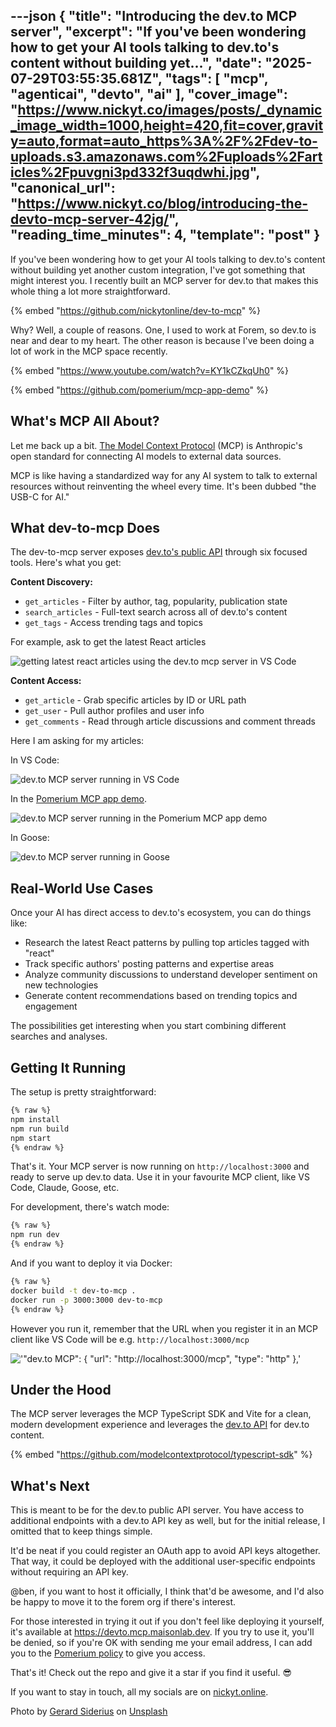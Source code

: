 ---json
{
  "title": "Introducing the dev.to MCP server",
  "excerpt": "If you've been wondering how to get your AI tools talking to dev.to's content without building yet...",
  "date": "2025-07-29T03:55:35.681Z",
  "tags": [
    "mcp",
    "agenticai",
    "devto",
    "ai"
  ],
  "cover_image": "https://www.nickyt.co/images/posts/_dynamic_image_width=1000,height=420,fit=cover,gravity=auto,format=auto_https%3A%2F%2Fdev-to-uploads.s3.amazonaws.com%2Fuploads%2Farticles%2Fpuvgni3pd332f3uqdwhi.jpg",
  "canonical_url": "https://www.nickyt.co/blog/introducing-the-devto-mcp-server-42jg/",
  "reading_time_minutes": 4,
  "template": "post"
}
---

If you've been wondering how to get your AI tools talking to dev.to's content without building yet another custom integration, I've got something that might interest you. I recently built an MCP server for dev.to that makes this whole thing a lot more straightforward.

{% embed "https://github.com/nickytonline/dev-to-mcp" %}

Why? Well, a couple of reasons. One, I used to work at Forem, so dev.to is near and dear to my heart. The other reason is because I've been doing a lot of work in the MCP space recently.

{% embed "https://www.youtube.com/watch?v=KY1kCZkqUh0" %}

{% embed "https://github.com/pomerium/mcp-app-demo" %}

## What's MCP All About?

Let me back up a bit. [The Model Context Protocol](https://modelcontextprotocol.io/docs/getting-started/intro) (MCP) is Anthropic's open standard for connecting AI models to external data sources.

MCP is like having a standardized way for any AI system to talk to external resources without reinventing the wheel every time. It's been dubbed "the USB-C for AI."

## What dev-to-mcp Does

The dev-to-mcp server exposes [dev.to's public API](https://developers.forem.com/api) through six focused tools. Here's what you get:

**Content Discovery:**

- `get_articles` - Filter by author, tag, popularity, publication state
- `search_articles` - Full-text search across all of dev.to's content  
- `get_tags` - Access trending tags and topics

For example, ask to get the latest React articles

![getting latest react articles using the dev.to mcp server in VS Code](https://www.nickyt.co/images/posts/_uploads_articles_pn4jrhuh22hzoev8iz4q.gif)

**Content Access:**

- `get_article` - Grab specific articles by ID or URL path
- `get_user` - Pull author profiles and user info
- `get_comments` - Read through article discussions and comment threads

Here I am asking for my articles:

In VS Code:

![dev.to MCP server running in VS Code](https://www.nickyt.co/images/posts/_uploads_articles_lzgklq2yswknlrh3lv9y.gif)

In the [Pomerium MCP app demo](https://github.com/pomerium/mcp-app-demo).

![dev.to MCP server running in the Pomerium MCP app demo](https://www.nickyt.co/images/posts/_uploads_articles_ws6g3hy499m5glc9zxgz.png)

In Goose:

![dev.to MCP server running in Goose](https://www.nickyt.co/images/posts/_uploads_articles_ulwvcfxq2rvtxw9ymvjb.gif)

## Real-World Use Cases

Once your AI has direct access to dev.to's ecosystem, you can do things like:

- Research the latest React patterns by pulling top articles tagged with "react"
- Track specific authors' posting patterns and expertise areas
- Analyze community discussions to understand developer sentiment on new technologies
- Generate content recommendations based on trending topics and engagement

The possibilities get interesting when you start combining different searches and analyses.

## Getting It Running

The setup is pretty straightforward:

```bash
{% raw %}
npm install
npm run build  
npm start
{% endraw %}
```

That's it. Your MCP server is now running on `http://localhost:3000` and ready to serve up dev.to data. Use it in your favourite MCP client, like VS Code, Claude, Goose, etc.

For development, there's watch mode:
```bash
{% raw %}
npm run dev
{% endraw %}
```

And if you want to deploy it via Docker:

```bash
{% raw %}
docker build -t dev-to-mcp .
docker run -p 3000:3000 dev-to-mcp
{% endraw %}
```

However you run it, remember that the URL when you register it in an MCP client like VS Code will be e.g. `http://localhost:3000/mcp`


!['"dev.to MCP": {
	"url": "http://localhost:3000/mcp",
	"type": "http"
},'](https://dev-to-uploads.s3.amazonaws.com/uploads/articles/rnybtg68ehrogk7q01oq.png)



## Under the Hood

The MCP server leverages the MCP TypeScript SDK and Vite for a clean, modern development experience and leverages the [dev.to API](https://developers.forem.com/api) for dev.to content.

{% embed "https://github.com/modelcontextprotocol/typescript-sdk" %}

## What's Next

This is meant to be for the dev.to public API server. You have access to additional endpoints with a dev.to API key as well, but for the initial release, I omitted that to keep things simple.

It'd be neat if you could register an OAuth app to avoid API keys altogether. That way, it could be deployed with the additional user-specific endpoints without requiring an API key.

@ben, if you want to host it officially, I think that'd be awesome, and I'd also be happy to move it to the forem org if there's interest.

For those interested in trying it out if you don't feel like deploying it yourself, it's available at https://devto.mcp.maisonlab.dev. If you try to use it, you'll be denied, so if you're OK with sending me your email address, I can add you to the [Pomerium policy](https://www.pomerium.com/docs/reference/routes/policy) to give you access.

That's it! Check out the repo and give it a star if you find it useful. 😎

If you want to stay in touch, all my socials are on [nickyt.online](https://nickyt.online).

Photo by <a href="https://unsplash.com/@siderius_creativ?utm_content=creditCopyText&utm_medium=referral&utm_source=unsplash">Gerard Siderius</a> on <a href="https://unsplash.com/photos/a-robot-holding-a-gun-next-to-a-pile-of-rolls-of-toilet-paper-YeoSV_3Up-k?utm_content=creditCopyText&utm_medium=referral&utm_source=unsplash">Unsplash</a>
